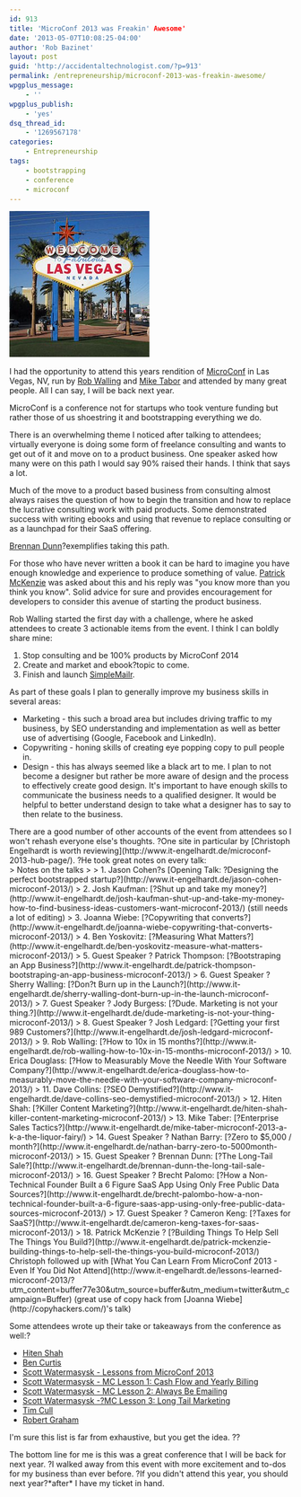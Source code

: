 ```yaml
---
id: 913
title: 'MicroConf 2013 was Freakin' Awesome'
date: '2013-05-07T10:08:25-04:00'
author: 'Rob Bazinet'
layout: post
guid: 'http://accidentaltechnologist.com/?p=913'
permalink: /entrepreneurship/microconf-2013-was-freakin-awesome/
wpgplus_message:
    - ''
wpgplus_publish:
    - 'yes'
dsq_thread_id:
    - '1269567178'
categories:
    - Entrepreneurship
tags:
    - bootstrapping
    - conference
    - microconf
---
```


![250px Welcome to fabulous las vegas sign](/assets/img/2013/05/250px-Welcome_to_fabulous_las_vegas_sign.jpg "250px-Welcome_to_fabulous_las_vegas_sign.jpg")

I had the opportunity to attend this years rendition of [MicroConf](http://www.microconf.com/) in Las Vegas, NV, run by [Rob Walling](http://www.softwarebyrob.com/) and [Mike Tabor](http://www.singlefounder.com/) and attended by many great people. All I can say, I will be back next year.

MicroConf is a conference not for startups who took venture funding but rather those of us shoestring it and bootstrapping everything we do.

There is an overwhelming theme I noticed after talking to attendees; virtually everyone is doing some form of freelance consulting and wants to get out of it and move on to a product business. One speaker asked how many were on this path I would say 90% raised their hands. I think that says a lot.

Much of the move to a product based business from consulting almost always raises the question of how to begin the transition and how to replace the lucrative consulting work with paid products. Some demonstrated success with writing ebooks and using that revenue to replace consulting or as a launchpad for their SaaS offering.

[Brennan Dunn](http://brennandunn.com/)?exemplifies taking this path.

For those who have never written a book it can be hard to imagine you have enough knowledge and experience to produce something of value. [Patrick McKenzie](http://www.kalzumeus.com/blog/) was asked about this and his reply was "you know more than you think you know". Solid advice for sure and provides encouragement for developers to consider this avenue of starting the product business.

Rob Walling started the first day with a challenge, where he asked attendees to create 3 actionable items from the event. I think I can boldly share mine:

1. Stop consulting and be 100% products by MicroConf 2014
2. Create and market and ebook?topic to come.
3. Finish and launch [SimpleMailr](http://simplemailr.com/).

As part of these goals I plan to generally improve my business skills in several areas:

- Marketing - this such a broad area but includes driving traffic to my business, by SEO understanding and implementation as well as better use of advertising (Google, Facebook and LinkedIn).
- Copywriting - honing skills of creating eye popping copy to pull people in.
- Design - this has always seemed like a black art to me. I plan to not become a designer but rather be more aware of design and the process to effectively create good design. It's important to have enough skills to communicate the business needs to a qualified designer. It would be helpful to better understand design to take what a designer has to say to then relate to the business.

<div>There are a good number of other accounts of the event from attendees so I won't rehash everyone else's thoughts. ?One site in particular by [Christoph Engelhardt is worth reviewing](http://www.it-engelhardt.de/microconf-2013-hub-page/). ?He took great notes on every talk:</div><div>> Notes on the talks
> 
> 1. Jason Cohen?s [Opening Talk: ?Designing the perfect bootstrapped startup?](http://www.it-engelhardt.de/jason-cohen-microconf-2013/)
> 2. Josh Kaufman: [?Shut up and take my money?](http://www.it-engelhardt.de/josh-kaufman-shut-up-and-take-my-money-how-to-find-business-ideas-customers-want-microconf-2013/) (still needs a lot of editing)
> 3. Joanna Wiebe: [?Copywriting that converts?](http://www.it-engelhardt.de/joanna-wiebe-copywriting-that-converts-microconf-2013/)
> 4. Ben Yoskovitz: [?Measuring What Matters?](http://www.it-engelhardt.de/ben-yoskovitz-measure-what-matters-microconf-2013/)
> 5. Guest Speaker ? Patrick Thompson: [?Bootstraping an App Business?](http://www.it-engelhardt.de/patrick-thompson-bootstraping-an-app-business-microconf-2013/)
> 6. Guest Speaker ? Sherry Walling: [?Don?t Burn up in the Launch?](http://www.it-engelhardt.de/sherry-walling-dont-burn-up-in-the-launch-microconf-2013/)
> 7. Guest Speaker ? Jody Burgess: [?Dude. Marketing is not your thing.?](http://www.it-engelhardt.de/dude-marketing-is-not-your-thing-microconf-2013/)
> 8. Guest Speaker ? Josh Ledgard: [?Getting your first 989 Customers?](http://www.it-engelhardt.de/josh-ledgard-microconf-2013/)
> 9. Rob Walling: [?How to 10x in 15 months?](http://www.it-engelhardt.de/rob-walling-how-to-10x-in-15-months-microconf-2013/)
> 10. Erica Douglass: [?How to Measurably Move the Needle With Your Software Company?](http://www.it-engelhardt.de/erica-douglass-how-to-measurably-move-the-needle-with-your-software-company-microconf-2013/)
> 11. Dave Collins: [?SEO Demystified?](http://www.it-engelhardt.de/dave-collins-seo-demystified-microconf-2013/)
> 12. Hiten Shah: [?Killer Content Marketing?](http://www.it-engelhardt.de/hiten-shah-killer-content-marketing-microconf-2013/)
> 13. Mike Taber: [?Enterprise Sales Tactics?](http://www.it-engelhardt.de/mike-taber-microconf-2013-a-k-a-the-liquor-fairy/)
> 14. Guest Speaker ? Nathan Barry: [?Zero to $5,000 / month?](http://www.it-engelhardt.de/nathan-barry-zero-to-5000month-microconf-2013/)
> 15. Guest Speaker ? Brennan Dunn: [?The Long-Tail Sale?](http://www.it-engelhardt.de/brennan-dunn-the-long-tail-sale-microconf-2013/)
> 16. Guest Speaker ? Brecht Palomo: [?How a Non-Technical Founder Built a 6 Figure SaaS App Using Only Free Public Data Sources?](http://www.it-engelhardt.de/brecht-palombo-how-a-non-technical-founder-built-a-6-figure-saas-app-using-only-free-public-data-sources-microconf-2013/)
> 17. Guest Speaker ? Cameron Keng: [?Taxes for SaaS?](http://www.it-engelhardt.de/cameron-keng-taxes-for-saas-microconf-2013/)
> 18. Patrick McKenzie ? [?Building Things To Help Sell The Things You Build?](http://www.it-engelhardt.de/patrick-mckenzie-building-things-to-help-sell-the-things-you-build-microconf-2013/)

</div>Christoph followed up with [What You Can Learn From MicroConf 2013 - Even If You Did Not Attend](http://www.it-engelhardt.de/lessons-learned-microconf-2013/?utm_content=buffer77e30&utm_source=buffer&utm_medium=twitter&utm_campaign=Buffer) (great use of copy hack from [Joanna Wiebe](http://copyhackers.com/)'s talk)

Some attendees wrote up their take or takeaways from the conference as well:?

- [Hiten Shah](http://hitenism.com/microconf/#utm_source=buffer&utm_medium=twitter&utm_campaign=Buffer:%2BKISSmetrics%2Bon%2Btwitter&buffer_share=a3b71)
- [Ben Curtis](http://www.bencurtis.com/2013/05/proven-customer-interviews-save-you-time-and-money/)
- [Scott Watermasysk - Lessons from MicroConf 2013](http://scottw.com/microconf-2013/)
- [Scott Watermasysk - MC Lesson 1: Cash Flow and Yearly Billing](http://scottw.com/mc-lesson-1/)
- [Scott Watermasysk - MC Lesson 2: Always Be Emailing](http://scottw.com/mc-lesson-2-always-be-emailing/)
- [Scott Watermasysk -?MC Lesson 3: Long Tail Marketing](http://scottw.com/mc-lesson-3-long-tail-marketing/)
- [Tim Cull](http://www.thedwick.com/2013/05/separation-failure/)
- [Robert Graham](http://whitetailsoftware.com/2013/05/microconf-2013/)

I'm sure this list is far from exhaustive, but you get the idea. ??

The bottom line for me is this was a great conference that I will be back for next year. ?I walked away from this event with more excitement and to-dos for my business than ever before. ?If you didn't attend this year, you should next year?\*after\* I have my ticket in hand.